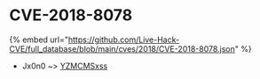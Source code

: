 # CVE-2018-8078
{% embed url="https://github.com/Live-Hack-CVE/full_database/blob/main/cves/2018/CVE-2018-8078.json" %}

* Jx0n0 ~> [YZMCMSxss](https://www.alice-snow.ru/2018/database/cve-2018-8078/yzmcmsxss-jx0n0)